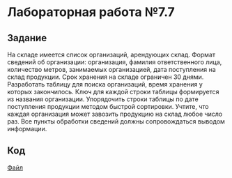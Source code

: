 # Лабораторная работа №7.7

## Задание
На складе имеется список организаций, арендующих склад. Формат сведений об организации: организация, фамилия ответственного лица, количество метров, занимаемых организацией, дата поступления на склад продукции. Срок хранения на складе ограничен 30 днями. Разработать таблицу для поиска организаций, время хранения у которых закончилось. Ключ для каждой строки таблицы формируется из названия организации. Упорядочить строки таблицы по дате поступления продукции методом быстрой сортировки. Учтите, что каждая организация может завозить продукцию на склад любое число раз. Все пункты обработки сведений должны сопровождаться выводом информации.

## Код
[Файл](src/lab.pas)